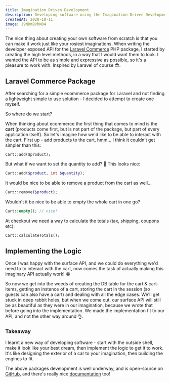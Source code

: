 ```yaml
---
title: Imagination Driven Development
description: Developing software using the Imagination Driven Development principle
createdAt: 2020-10-11
image: J9NDmBVhN04
---
```


The nice thing about creating your own software from scratch is that you can make it work just like your rosiest imaginations. When writing the developer exposed API for the [Laravel Commerce](https://laravel-commerce.yiddishe-kop.com/) PHP package, I started by creating the high level methods, in a way that I would want them to look. I wanted the API to be as simple and expressive as possible, so it's a pleasure to work with. Inspired by Laravel of course 😎.

## Laravel Commerce Package

After searching for a simple ecommerce package for Laravel and not finding a lightweight simple to use solution - I decided to attempt to create one myself.

So where do we start?

When thinking about ecommerce the first thing that comes to mind is the **cart** (products come first, but is not part of the package, but part of every application itself). So let's imagine how we'd like to be able to interact with the cart. First up - add products to the cart, hmm... I think it couldn’t get simpler than this:

```php[cart.php]
Cart::add($product);
```

But what if we want to set the quantity to add? 🤔 This looks nice:

```php
Cart::add($product, int $quantity);
```

It would be nice to be able to remove a product from the cart as well...

```php
Cart::remove($product);
```

Wouldn't it be nice to be able to empty the whole cart in one go?

```php
Cart::empty(); // nice!
```

At checkout we need a way to calculate the totals (tax, shipping, coupons etc):

```php
Cart::calculateTotals();
```

## Implementing the Logic

Once I was happy with the surface API, and we could do everything we'd need to to interact with the cart, now comes the task of actually making this imaginary API actually work! 😀

So now we get into the weeds of creating the DB table for the cart & cart-items, getting an instance of a cart, storing the cart in the session (so guests can also have a cart) and dealing with all the edge cases. We'll get stuck in deep rabbit holes, but when we come out, our surface API will still be as beautiful as they were in our imagination, because we wrote that before going into the implementation. We made the implementation fit to our API, and not the other way around 👌.

### Takeaway

I learnt a new way of developing software - start with the outside shell, make it look like your best dream, then implement the logic to get it to work. It's like designing the exterior of a car to your imagination, then building the engines to fit.

The above packages development is well underway, and is open-source on [GitHub](https://github.com/Yiddishe-Kop/laravel-commerce), and there's really nice [documentation](https://laravel-commerce.yiddishe-kop.com/) too!

